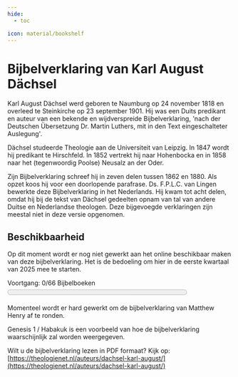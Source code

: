 ```yaml
---
hide:
  - toc

icon: material/bookshelf
---
```


# Bijbelverklaring van Karl August Dächsel

Karl August Dächsel werd geboren te Naumburg op 24 november 1818 en overleed te Steinkirche op 23 september 1901. Hij was een Duits predikant en auteur van een bekende en wijdverspreide Bijbelverklaring, 'nach der Deutschen Übersetzung Dr. Martin Luthers, mit in den Text eingeschalteter Auslegung'.

Dächsel studeerde Theologie aan de Universiteit van Leipzig. In 1847 wordt hij predikant te Hirschfeld. In 1852 vertrekt hij naar Hohenbocka en in 1858 naar het (tegenwoordig Poolse) Neusalz an der Oder.

Zijn Bijbelverklaring schreef hij in zeven delen tussen 1862 en 1880. Als opzet koos hij voor een doorlopende parafrase. Ds. F.P.L.C. van Lingen bewerkte deze Bijbelverklaring in het Nederlands. Hij kwam tot acht delen, omdat hij bij de tekst van Dächsel gedeelten opnam van tal van andere Duitse en Nederlandse theologen. Deze bijgevoegde verklaringen zijn meestal niet in deze versie opgenomen. 

## Beschikbaarheid

Op dit moment wordt er nog niet gewerkt aan het online beschikbaar maken van deze bijbelverklaring. Het is de bedoeling om hier in de eerste kwartaal van 2025 mee te starten.

<label for="file">Voortgang: 0/66 Bijbelboeken</label><progress id="file" value="0" max="66" style="width:80%; height:25px;"></progress>

Momenteel wordt er hard gewerkt om de bijbelverklaring van Matthew Henry af te ronden. 

Genesis 1 / Habakuk is een voorbeeld van hoe de bijbelverklaring waarschijnlijk zal worden weergegeven.

Wilt u de bijbelverklaring lezen in PDF formaat? Kijk op: [https://theologienet.nl/auteurs/dachsel-karl-august/](https://theologienet.nl/auteurs/dachsel-karl-august/) 